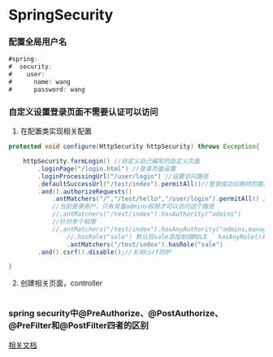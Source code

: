 # SpringSecurity

### 配置全局用户名

```java
#spring:
#  security:
#    user:
#      name: wang
#      password: wang
```

### 自定义设置登录页面不需要认证可以访问

1. 在配置类实现相关配置

```java
protected void configure(HttpSecurity httpSecurity) throws Exception{

    httpSecurity.formLogin() //自定义自己编写的自定义页面
        .loginPage("/login.html") //登录页面设置
        .loginProcessingUrl("/user/login") //设置访问路径
        .defaultSuccessUrl("/test/index").permitAll()//登录成功后跳转的路径
        .and().authorizeRequests()
            .antMatchers("/","/test/hello","/user/login").permitAll() //设置哪些路径可以直接访问，不需要认证
        	//当前登录用户，只有具备admins权限才可以访问这个路径
            //.antMatchers("/test/index").hasAuthority("admins")
            //针对多个权限
            //.antMatchers("/test/index").hasAnyAuthority("admins,manager")
                //.hasRole("sale") 默认将sale添加前缀ROLE_  hasAnyRole()和hasAnyAuthority作用相同
                .antMatchers("/test/index").hasRole("sale")
        .and().csrf().disable();//关闭csrf防护

}
```

2. 创建相关页面，controller

```java

```

### spring security中@PreAuthorize、@PostAuthorize、@PreFilter和@PostFilter四者的区别

[相关文档](https://blog.csdn.net/weixin_39220472/article/details/80873268)